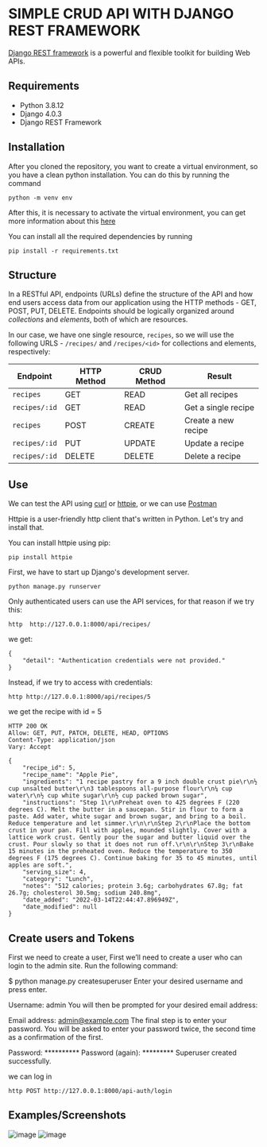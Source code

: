 # SIMPLE CRUD API WITH DJANGO REST FRAMEWORK
[Django REST framework](http://www.django-rest-framework.org/) is a powerful and flexible toolkit for building Web APIs.

## Requirements
- Python 3.8.12
- Django 4.0.3
- Django REST Framework

## Installation
After you cloned the repository, you want to create a virtual environment, so you have a clean python installation.
You can do this by running the command
```
python -m venv env
```

After this, it is necessary to activate the virtual environment, you can get more information about this [here](https://docs.python.org/3/tutorial/venv.html)

You can install all the required dependencies by running
```
pip install -r requirements.txt
```

## Structure
In a RESTful API, endpoints (URLs) define the structure of the API and how end users access data from our application using the HTTP methods - GET, POST, PUT, DELETE. Endpoints should be logically organized around _collections_ and _elements_, both of which are resources.

In our case, we have one single resource, `recipes`, so we will use the following URLS - `/recipes/` and `/recipes/<id>` for collections and elements, respectively:

Endpoint |HTTP Method | CRUD Method | Result
-- | -- |-- |--
`recipes` | GET | READ | Get all recipes
`recipes/:id` | GET | READ | Get a single recipe
`recipes`| POST | CREATE | Create a new recipe
`recipes/:id` | PUT | UPDATE | Update a recipe
`recipes/:id` | DELETE | DELETE | Delete a recipe

## Use
We can test the API using [curl](https://curl.haxx.se/) or [httpie](https://github.com/jakubroztocil/httpie#installation), or we can use [Postman](https://www.postman.com/)

Httpie is a user-friendly http client that's written in Python. Let's try and install that.

You can install httpie using pip:
```
pip install httpie
```

First, we have to start up Django's development server.
```
python manage.py runserver
```
Only authenticated users can use the API services, for that reason if we try this:
```
http  http://127.0.0.1:8000/api/recipes/
```
we get:
```
{
    "detail": "Authentication credentials were not provided."
}
```
Instead, if we try to access with credentials:
```
http http://127.0.0.1:8000/api/recipes/5 
```
we get the recipe with id = 5
```
HTTP 200 OK
Allow: GET, PUT, PATCH, DELETE, HEAD, OPTIONS
Content-Type: application/json
Vary: Accept

{
    "recipe_id": 5,
    "recipe_name": "Apple Pie",
    "ingredients": "1 recipe pastry for a 9 inch double crust pie\r\n½ cup unsalted butter\r\n3 tablespoons all-purpose flour\r\n¼ cup water\r\n½ cup white sugar\r\n½ cup packed brown sugar",
    "instructions": "Step 1\r\nPreheat oven to 425 degrees F (220 degrees C). Melt the butter in a saucepan. Stir in flour to form a paste. Add water, white sugar and brown sugar, and bring to a boil. Reduce temperature and let simmer.\r\n\r\nStep 2\r\nPlace the bottom crust in your pan. Fill with apples, mounded slightly. Cover with a lattice work crust. Gently pour the sugar and butter liquid over the crust. Pour slowly so that it does not run off.\r\n\r\nStep 3\r\nBake 15 minutes in the preheated oven. Reduce the temperature to 350 degrees F (175 degrees C). Continue baking for 35 to 45 minutes, until apples are soft.",
    "serving_size": 4,
    "category": "Lunch",
    "notes": "512 calories; protein 3.6g; carbohydrates 67.8g; fat 26.7g; cholesterol 30.5mg; sodium 240.8mg",
    "date_added": "2022-03-14T22:44:47.896949Z",
    "date_modified": null
}
```

## Create users and Tokens

First we need to create a user, 
First we’ll need to create a user who can login to the admin site. Run the following command:

$ python manage.py createsuperuser
Enter your desired username and press enter.

Username: admin
You will then be prompted for your desired email address:

Email address: admin@example.com
The final step is to enter your password. You will be asked to enter your password twice, the second time as a confirmation of the first.

Password: **********
Password (again): *********
Superuser created successfully.

 we can log in
```
http POST http://127.0.0.1:8000/api-auth/login
```
## Examples/Screenshots

![image](https://user-images.githubusercontent.com/47580465/158274869-54eebb46-17e6-45ed-93e4-400dcf0c099d.png)
![image](https://user-images.githubusercontent.com/47580465/158274955-f5aa6112-8e40-4c2b-a9cb-9df2085aa4f7.png)




